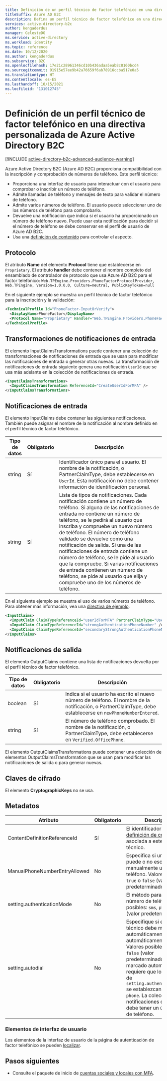 ```yaml
---
title: Definición de un perfil técnico de factor telefónico en una directiva personalizada
titleSuffix: Azure AD B2C
description: Defina un perfil técnico de factor telefónico en una directiva personalizada en Azure Active Directory B2C.
services: active-directory-b2c
author: kengaderdus
manager: CelesteDG
ms.service: active-directory
ms.workload: identity
ms.topic: reference
ms.date: 10/12/2020
ms.author: kengaderdus
ms.subservice: B2C
ms.openlocfilehash: 17e21c28961346cd10b436adaa5eab8c8160bcd4
ms.sourcegitcommit: 91915e57ee9b42a76659f6ab78916ccba517e0a5
ms.translationtype: HT
ms.contentlocale: es-ES
ms.lasthandoff: 10/15/2021
ms.locfileid: "131012745"
---
```

# <a name="define-a-phone-factor-technical-profile-in-an-azure-active-directory-b2c-custom-policy"></a>Definición de un perfil técnico de factor telefónico en una directiva personalizada de Azure Active Directory B2C

[!INCLUDE [active-directory-b2c-advanced-audience-warning](../../includes/active-directory-b2c-advanced-audience-warning.md)]

Azure Active Directory B2C (Azure AD B2C) proporciona compatibilidad con la inscripción y comprobación de números de teléfono. Este perfil técnico:

- Proporciona una interfaz de usuario para interactuar con el usuario para comprobar o inscribir un número de teléfono.
- Admite llamadas de teléfono y mensajes de texto para validar el número de teléfono.
- Admite varios números de teléfono. El usuario puede seleccionar uno de los números de teléfono para comprobarlo.  
- Devuelve una notificación que indica si el usuario ha proporcionado un número de teléfono nuevo. Puede usar esta notificación para decidir si el número de teléfono se debe conservar en el perfil de usuario de Azure AD B2C.  
- Usa una [definición de contenido](contentdefinitions.md) para controlar el aspecto.

## <a name="protocol"></a>Protocolo

El atributo **Name** del elemento **Protocol** tiene que establecerse en `Proprietary`. El atributo **handler** debe contener el nombre completo del ensamblado de controlador de protocolo que usa Azure AD B2C para el factor telefónico: `Web.TPEngine.Providers.PhoneFactorProtocolProvider, Web.TPEngine, Version=1.0.0.0, Culture=neutral, PublicKeyToken=null`

En el siguiente ejemplo se muestra un perfil técnico de factor telefónico para la inscripción y la validación:

```xml
<TechnicalProfile Id="PhoneFactor-InputOrVerify">
  <DisplayName>PhoneFactor</DisplayName>
  <Protocol Name="Proprietary" Handler="Web.TPEngine.Providers.PhoneFactorProtocolProvider, Web.TPEngine, Version=1.0.0.0, Culture=neutral, PublicKeyToken=null" />
</TechnicalProfile>
```

## <a name="input-claims-transformations"></a>Transformaciones de notificaciones de entrada

El elemento InputClaimsTransformations puede contener una colección de transformaciones de notificaciones de entrada que se usan para modificar las notificaciones de entrada o generar otras nuevas. La transformación de notificaciones de entrada siguiente genera una notificación `UserId` que se usa más adelante en la colección de notificaciones de entrada.

```xml
<InputClaimsTransformations>
  <InputClaimsTransformation ReferenceId="CreateUserIdForMFA" />
</InputClaimsTransformations>
```

## <a name="input-claims"></a>Notificaciones de entrada

El elemento InputClaims debe contener las siguientes notificaciones. También puede asignar el nombre de la notificación al nombre definido en el perfil técnico de factor telefónico. 

|  Tipo de datos| Obligatorio | Descripción |
| --------- | -------- | ----------- | 
| string| Sí | Identificador único para el usuario. El nombre de la notificación, o PartnerClaimType, debe establecerse en `UserId`. Esta notificación no debe contener información de identificación personal.|
| string| Sí | Lista de tipos de notificaciones. Cada notificación contiene un número de teléfono. Si alguna de las notificaciones de entrada no contiene un número de teléfono, se le pedirá al usuario que inscriba y compruebe un nuevo número de teléfono. El número de teléfono validado se devuelve como una notificación de salida. Si una de las notificaciones de entrada contiene un número de teléfono, se le pide al usuario que la compruebe. Si varias notificaciones de entrada contienen un número de teléfono, se pide al usuario que elija y compruebe uno de los números de teléfono. |

En el siguiente ejemplo se muestra el uso de varios números de teléfono. Para obtener más información, vea una [directiva de ejemplo](https://github.com/azure-ad-b2c/samples/tree/master/policies/mfa-add-secondarymfa).

```xml
<InputClaims>
  <InputClaim ClaimTypeReferenceId="userIdForMFA" PartnerClaimType="UserId" />
  <InputClaim ClaimTypeReferenceId="strongAuthenticationPhoneNumber" />
  <InputClaim ClaimTypeReferenceId="secondaryStrongAuthenticationPhoneNumber" />
</InputClaims>
```

## <a name="output-claims"></a>Notificaciones de salida

El elemento OutputClaims contiene una lista de notificaciones devuelta por el perfil técnico de factor telefónico.

|  Tipo de datos| Obligatorio | Descripción |
|  -------- | ----------- |----------- |
| boolean | Sí | Indica si el usuario ha escrito el nuevo número de teléfono. El nombre de la notificación, o PartnerClaimType, debe establecerse en `newPhoneNumberEntered`.|
| string| Sí | El número de teléfono comprobado. El nombre de la notificación, o PartnerClaimType, debe establecerse en `Verified.OfficePhone`.|

El elemento OutputClaimsTransformations puede contener una colección de elementos OutputClaimsTransformation que se usan para modificar las notificaciones de salida o para generar nuevas.

## <a name="cryptographic-keys"></a>Claves de cifrado

El elemento **CryptographicKeys** no se usa.


## <a name="metadata"></a>Metadatos

| Atributo | Obligatorio | Descripción |
| --------- | -------- | ----------- |
| ContentDefinitionReferenceId | Sí | El identificador de la [definición de contenido](contentdefinitions.md) asociada a este perfil técnico. |
| ManualPhoneNumberEntryAllowed| No | Especifica si un usuario puede o no escribir manualmente un número de teléfono. Valores posibles: `true` o `false` (valor predeterminado).|
| setting.authenticationMode | No | El método para validar el número de teléfono. Valores posibles: `sms`, `phone` o `mixed` (valor predeterminado).|
| setting.autodial| No| Especifique si el perfil técnico debe marcar automáticamente o enviar automáticamente un SMS. Valores posibles: `true` o `false` (valor predeterminado). El marcado automático requiere que los metadatos de `setting.authenticationMode` se establezcan en `sms` o `phone`. La colección de notificaciones de entrada debe tener un único número de teléfono. |

### <a name="ui-elements"></a>Elementos de interfaz de usuario

Los elementos de la interfaz de usuario de la página de autenticación de factor telefónico se pueden [localizar](localization-string-ids.md#phone-factor-authentication-page-user-interface-elements).

## <a name="next-steps"></a>Pasos siguientes

- Consulte el paquete de inicio de [cuentas sociales y locales con MFA](https://github.com/Azure-Samples/active-directory-b2c-custom-policy-starterpack/tree/master/SocialAndLocalAccountsWithMfa).
